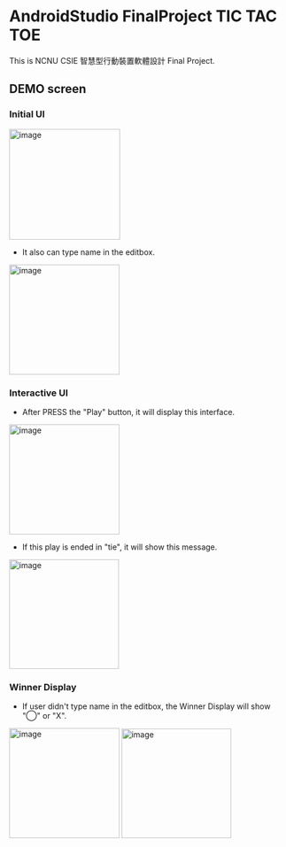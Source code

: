 # AndroidStudio FinalProject TIC TAC TOE
This is NCNU CSIE 智慧型行動裝置軟體設計 Final Project.
## DEMO screen
### Initial UI
  
<img width="200" alt="image" src="https://github.com/theyeeche/AndroidStudio_FinalProject_TICTACTOE_1/assets/61655288/5bafee5b-ecba-4a2f-a5e0-3420276eecba">
  
- It also can type name in the editbox.
  
<img width="199" alt="image" src="https://github.com/theyeeche/AndroidStudio_FinalProject_TICTACTOE_1/assets/61655288/6669acb4-7076-4ccb-83ae-c7cbf57075f7">

### Interactive UI

- After PRESS the "Play" button, it will display this interface. 

<img width="199" alt="image" src="https://github.com/theyeeche/AndroidStudio_FinalProject_TICTACTOE_1/assets/61655288/c817d7e9-2b28-4599-84b3-f2cd59d3d6db">

- If this play is ended in "tie", it will show this message.

<img width="198" alt="image" src="https://github.com/theyeeche/AndroidStudio_FinalProject_TICTACTOE_1/assets/61655288/0b3d18fe-e5c6-4a24-b55e-cef2fa0692ed">

### Winner Display

- If user didn't type name in the editbox, the Winner Display will show "◯" or "X".
<img width="199" alt="image" src="https://github.com/theyeeche/AndroidStudio_FinalProject_TICTACTOE_1/assets/61655288/4399f506-5b2b-4ccb-8eae-5c3d4dc7792b">
<img width="198" alt="image" src="https://github.com/theyeeche/AndroidStudio_FinalProject_TICTACTOE_1/assets/61655288/a49a14c9-3b36-4473-9d1b-de7315f4de62">
